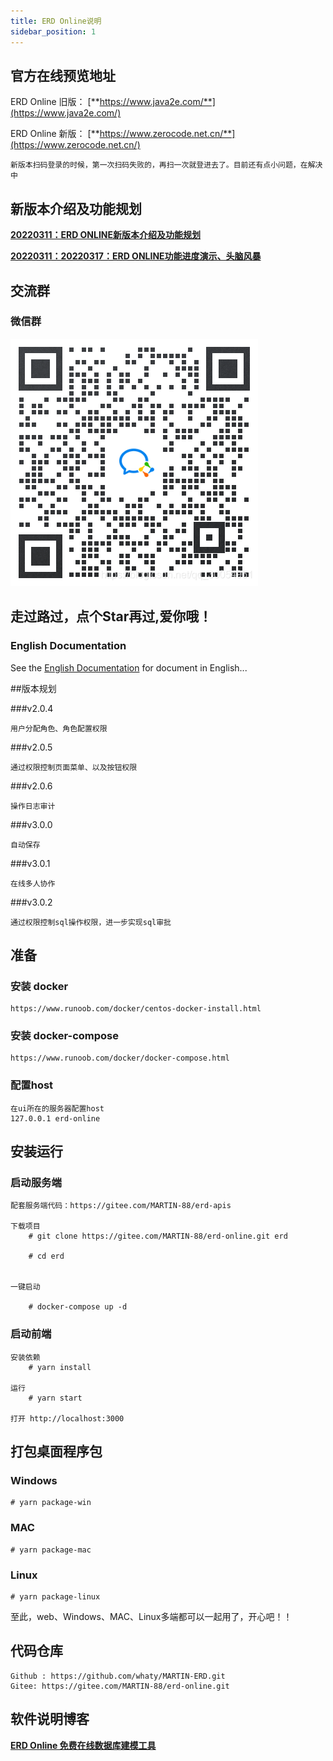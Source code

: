 ```yaml
---
title: ERD Online说明
sidebar_position: 1
---
```


## 官方在线预览地址
ERD Online 旧版：
[**https://www.java2e.com/**](https://www.java2e.com/)

ERD Online 新版：
[**https://www.zerocode.net.cn/**](https://www.zerocode.net.cn/)

`新版本扫码登录的时候，第一次扫码失败的，再扫一次就登进去了。目前还有点小问题，在解决中`

## 新版本介绍及功能规划
[**20220311：ERD ONLINE新版本介绍及功能规划**](https://www.bilibili.com/video/BV113411W7bx/)

[**20220311：20220317：ERD ONLINE功能进度演示、头脑风暴**](https://www.bilibili.com/video/BV1tu411z7bf/)

## 交流群

### 微信群


![](../static/img/weixin.png)

## 走过路过，点个Star再过,爱你哦！

### English Documentation


See the [English Documentation](https://gitee.com/MARTIN-88/erd-online/blob/master/README.md) for document in English...

##版本规划

###v2.0.4

`用户分配角色、角色配置权限`

###v2.0.5

`通过权限控制页面菜单、以及按钮权限`

###v2.0.6

`操作日志审计`

###v3.0.0

`自动保存`

###v3.0.1

`在线多人协作`

###v3.0.2

`通过权限控制sql操作权限，进一步实现sql审批`


## 准备

### 安装 docker
	
	https://www.runoob.com/docker/centos-docker-install.html
	
### 安装 docker-compose
	
	https://www.runoob.com/docker/docker-compose.html

### 配置host

	在ui所在的服务器配置host
	127.0.0.1 erd-online


## 安装运行

### 启动服务端
	配套服务端代码：https://gitee.com/MARTIN-88/erd-apis

	下载项目
		# git clone https://gitee.com/MARTIN-88/erd-online.git erd

		# cd erd

	
	一键启动

		# docker-compose up -d

### 启动前端

	安装依赖
		# yarn install

	运行
		# yarn start
		
	打开 http://localhost:3000

## 打包桌面程序包
### Windows
	# yarn package-win

### MAC
	# yarn package-mac

### Linux
	
	# yarn package-linux


至此，web、Windows、MAC、Linux多端都可以一起用了，开心吧！！

## 代码仓库

	Github : https://github.com/whaty/MARTIN-ERD.git
	Gitee: https://gitee.com/MARTIN-88/erd-online.git

## 软件说明博客

[**ERD Online 免费在线数据库建模工具**](https://blog.csdn.net/qq_30054961/category_10551233.html)



